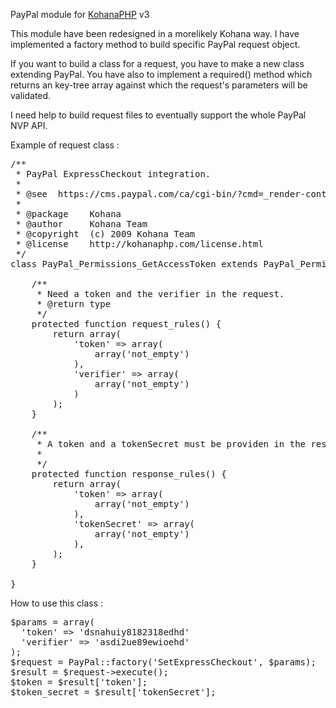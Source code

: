 PayPal module for [KohanaPHP](http://github.com/shadowhand/kohana) v3

This module have been redesigned in a morelikely Kohana way. I have implemented a factory method to build specific PayPal request object.

If you want to build a class for a request, you have to make a new class extending PayPal. You have also to implement a required() method which returns an key-tree array against which the request's parameters will be validated.

I need help to build request files to eventually support the whole PayPal NVP API.

Example of request class :
<pre>
/**
 * PayPal ExpressCheckout integration.
 *
 * @see  https://cms.paypal.com/ca/cgi-bin/?cmd=_render-content&content_ID=developer/e_howto_api_PermissionsGetAccessTokenAPI
 *
 * @package    Kohana
 * @author     Kohana Team
 * @copyright  (c) 2009 Kohana Team
 * @license    http://kohanaphp.com/license.html
 */
class PayPal_Permissions_GetAccessToken extends PayPal_Permissions {

    /**
     * Need a token and the verifier in the request.
     * @return type
     */
    protected function request_rules() {
        return array(
            'token' => array(
                array('not_empty')
            ),
            'verifier' => array(
                array('not_empty')
            )
        );
    }

    /**
     * A token and a tokenSecret must be providen in the response.
     *
     */
    protected function response_rules() {
        return array(
            'token' => array(
                array('not_empty')
            ),
            'tokenSecret' => array(
                array('not_empty')
            ),
        );
    }

}
</pre>

How to use this class :
<pre>
$params = array(
  'token' => 'dsnahuiy8182318edhd'
  'verifier' => 'asdi2ue89ewioehd'
);
$request = PayPal::factory('SetExpressCheckout', $params);
$result = $request->execute();
$token = $result['token'];
$token_secret = $result['tokenSecret'];

</pre>
